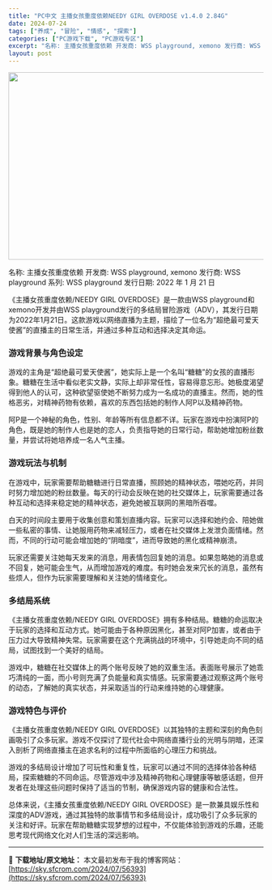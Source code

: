 ```yaml
---
title: "PC中文 主播女孩重度依赖NEEDY GIRL OVERDOSE v1.4.0 2.84G"
date: 2024-07-24
tags: ["养成", "冒险", "情感", "探索"]
categories: ["PC游戏下载", "PC游戏专区"]
excerpt: "名称: 主播女孩重度依赖 开发商: WSS playground, xemono 发行商: WSS playground 系列: WSS playground 发行日期: 2022 年 1 月 21 日 《主播女孩重度依赖/NEEDY GIRL OVERDOSE》是一款由WSS playground&hellip;"
layout: post
---
```


<img class="aligncenter size-full wp-image-56394" src="https://sky.sfcrom.com/wp-content/uploads/2024/07/2024072408032154.webp" alt="" width="660" height="370" />

名称: 主播女孩重度依赖
开发商: WSS playground, xemono
发行商: WSS playground
系列: WSS playground
发行日期: 2022 年 1 月 21 日

《主播女孩重度依赖/NEEDY GIRL OVERDOSE》是一款由WSS playground和xemono开发并由WSS playground发行的多结局冒险游戏（ADV），其发行日期为2022年1月21日。这款游戏以网络直播为主题，描绘了一位名为“超绝最可爱天使酱”的直播主的日常生活，并通过多种互动和选择决定其命运。
<h3>游戏背景与角色设定</h3>
游戏的主角是“超绝最可爱天使酱”，她实际上是一个名叫“糖糖”的女孩的直播形象。糖糖在生活中看似老实文静，实际上却非常任性，容易得意忘形。她极度渴望得到他人的认可，这种欲望驱使她不断努力成为一名成功的直播主。然而，她的性格恶劣，对精神药物有依赖，喜欢的东西包括她的制作人阿P以及精神药物。

阿P是一个神秘的角色，性别、年龄等所有信息都不详。玩家在游戏中扮演阿P的角色，既是她的制作人也是她的恋人，负责指导她的日常行动，帮助她增加粉丝数量，并尝试将她培养成一名人气主播。
<h3>游戏玩法与机制</h3>
在游戏中，玩家需要帮助糖糖进行日常直播，照顾她的精神状态，喂她吃药，并同时努力增加她的粉丝数量。每天的行动会反映在她的社交媒体上，玩家需要通过各种互动和选择来稳定她的精神状态，避免她被互联网的黑暗所吞噬。

白天的时间段主要用于收集创意和策划直播内容。玩家可以选择和她约会、陪她做一些私密的事情、让她服用药物来减轻压力，或者在社交媒体上发泄负面情绪。然而，不同的行动可能会增加她的“阴暗度”，进而导致她的黑化或精神崩溃。

玩家还需要关注她每天发来的消息，用表情包回复她的消息。如果忽略她的消息或不回复，她可能会生气，从而增加游戏的难度。有时她会发来冗长的消息，虽然有些烦人，但作为玩家需要理解和关注她的情绪变化。
<h3>多结局系统</h3>
《主播女孩重度依赖/NEEDY GIRL OVERDOSE》拥有多种结局。糖糖的命运取决于玩家的选择和互动方式。她可能由于各种原因黑化，甚至对阿P加害，或者由于压力过大导致精神失常。玩家需要在这个充满挑战的环境中，引导她走向不同的结局，试图找到一个美好的结局。

游戏中，糖糖在社交媒体上的两个账号反映了她的双重生活。表面账号展示了她乖巧清纯的一面，而小号则充满了负能量和真实情感。玩家需要通过观察这两个账号的动态，了解她的真实状态，并采取适当的行动来维持她的心理健康。
<h3>游戏特色与评价</h3>
《主播女孩重度依赖/NEEDY GIRL OVERDOSE》以其独特的主题和深刻的角色刻画吸引了众多玩家。游戏不仅探讨了现代社会中网络直播行业的光明与阴暗，还深入剖析了网络直播主在追求名利的过程中所面临的心理压力和挑战。

游戏的多结局设计增加了可玩性和重复性，玩家可以通过不同的选择体验各种结局，探索糖糖的不同命运。尽管游戏中涉及精神药物和心理健康等敏感话题，但开发者在处理这些问题时保持了适当的节制，确保游戏内容的健康和合法性。

总体来说，《主播女孩重度依赖/NEEDY GIRL OVERDOSE》是一款兼具娱乐性和深度的ADV游戏，通过其独特的故事情节和多结局设计，成功吸引了众多玩家的关注和好评。玩家在帮助糖糖实现梦想的过程中，不仅能体验到游戏的乐趣，还能思考现代网络文化对人们生活的深远影响。

---
📖 **下载地址/原文地址：** 本文最初发布于我的博客网站：[https://sky.sfcrom.com/2024/07/56393](https://sky.sfcrom.com/2024/07/56393)
